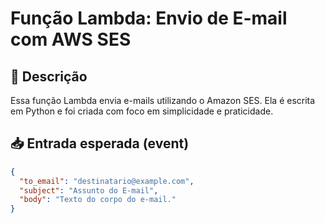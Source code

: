 # Função Lambda: Envio de E-mail com AWS SES

## 📌 Descrição
Essa função Lambda envia e-mails utilizando o Amazon SES. Ela é escrita em Python e foi criada com foco em simplicidade e praticidade.

## 📥 Entrada esperada (event)
```json
{
  "to_email": "destinatario@example.com",
  "subject": "Assunto do E-mail",
  "body": "Texto do corpo do e-mail."
}
